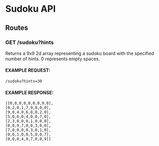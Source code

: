 # Sudoku API
## Routes


### **GET** /sudoku?hints
Returns a 9x9 2d array representing a sudoku board with the specified number of hints. 0 represents empty spaces.

#### EXAMPLE REQUEST: 
```
/sudoku?hints=30
```

#### EXAMPLE RESPONSE:
```
[[0,0,0,0,0,0,0,9,0],
[0,2,0,1,7,9,8,0,0],
[9,0,4,0,6,8,0,2,0],
[5,0,6,0,4,0,0,7,0],
[2,3,0,0,0,1,0,0,0],
[0,0,9,7,0,0,3,0,0],
[7,0,0,0,0,3,0,1,0],
[0,0,1,0,0,5,0,0,7],
[0,0,0,4,0,7,0,0,9]]
```


